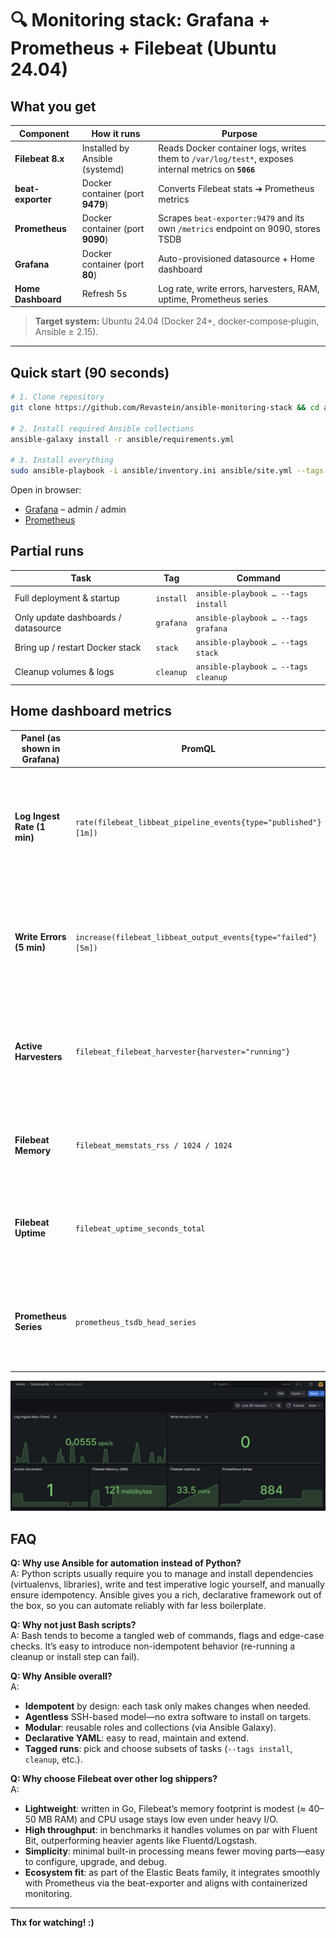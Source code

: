 # 🔍 Monitoring stack: Grafana + Prometheus + Filebeat (Ubuntu 24.04)

## What you get

| Component          | How it runs                      | Purpose                                                                                              |
|--------------------|----------------------------------|------------------------------------------------------------------------------------------------------|
| **Filebeat 8.x**   | Installed by Ansible (systemd)   | Reads Docker container logs, writes them to `/var/log/test*`, exposes internal metrics on **`5066`** |
| **beat-exporter**  | Docker container (port **9479**) | Converts Filebeat stats ➔ Prometheus metrics                                                         |
| **Prometheus**     | Docker container (port **9090**) | Scrapes `beat-exporter:9479` and its own `/metrics` endpoint on 9090, stores TSDB                    |
| **Grafana**        | Docker container (port **80**)   | Auto-provisioned datasource + Home dashboard                                                         |
| **Home Dashboard** | Refresh 5s                       | Log rate, write errors, harvesters, RAM, uptime, Prometheus series                                   |                                   |

> **Target system:** Ubuntu 24.04 (Docker 24+, docker‑compose‑plugin, Ansible ≥ 2.15).

---

## Quick start (90 seconds)

```bash
# 1. Clone repository
git clone https://github.com/Revastein/ansible-monitoring-stack && cd ansible-monitoring-stack

# 2. Install required Ansible collections
ansible-galaxy install -r ansible/requirements.yml

# 3. Install everything
sudo ansible-playbook -i ansible/inventory.ini ansible/site.yml --tags install
```

Open in browser:

* [Grafana](http://localhost) – admin / admin
* [Prometheus](http://localhost:9090)

## Partial runs

| Task                                | Tag       | Command                             |
|-------------------------------------|-----------|-------------------------------------|
| Full deployment & startup           | `install` | `ansible-playbook … --tags install` |
| Only update dashboards / datasource | `grafana` | `ansible-playbook … --tags grafana` |
| Bring up / restart Docker stack     | `stack`   | `ansible-playbook … --tags stack`   |
| Cleanup volumes & logs              | `cleanup` | `ansible-playbook … --tags cleanup` |

## Home dashboard metrics

| Panel (as shown in Grafana) | PromQL                                                         | What it tells you & why it matters                                                                                                                                     |
|-----------------------------|----------------------------------------------------------------|------------------------------------------------------------------------------------------------------------------------------------------------------------------------|
| **Log Ingest Rate (1 min)** | `rate(filebeat_libbeat_pipeline_events{type="published"}[1m])` | Average number of log events published per second over the last minute. **Spike** = heavy load or error burst; **drop to 0** = Filebeat may have stopped reading logs. |
| **Write Errors (5 min)**    | `increase(filebeat_libbeat_output_events{type="failed"}[5m])`  | Count of log events Filebeat failed to ship in the last 5 minutes. Any non‑zero value warrants a look at network/storage health.                                       |
| **Active Harvesters**       | `filebeat_filebeat_harvester{harvester="running"}`             | How many harvester jobs are currently reading log files. Sudden changes hint at container churn or autodiscovery issues.                                               |
| **Filebeat Memory**         | `filebeat_memstats_rss / 1024 / 1024`                          | Resident memory used by Filebeat (in MB). Keeps leak or oversizing visible on low‑RAM hosts.                                                                           |
| **Filebeat Uptime**         | `filebeat_uptime_seconds_total`                                | How long Filebeat has been running without restart. Frequent resets point to crashes or restarts by systemd.                                                           |
| **Prometheus Series**       | `prometheus_tsdb_head_series`                                  | Number of active time‑series in Prometheus. A fast‑growing count signals the need for more RAM or sharding.                                                            |

![img.png](metrics.png)

## FAQ

**Q: Why use Ansible for automation instead of Python?**  
A: Python scripts usually require you to manage and install dependencies (virtualenvs, libraries), write and test
imperative logic yourself, and manually ensure idempotency. Ansible gives you a rich, declarative framework out of the
box, so you can automate reliably with far less boilerplate.

**Q: Why not just Bash scripts?**  
A: Bash tends to become a tangled web of commands, flags and edge-case checks. It’s easy to introduce non-idempotent
behavior (re-running a cleanup or install step can fail).

**Q: Why Ansible overall?**  
A:
- **Idempotent** by design: each task only makes changes when needed.
- **Agentless** SSH-based model—no extra software to install on targets.
- **Modular**: reusable roles and collections (via Ansible Galaxy).
- **Declarative YAML**: easy to read, maintain and extend.
- **Tagged runs**: pick and choose subsets of tasks (`--tags install`, `cleanup`, etc.).

**Q: Why choose Filebeat over other log shippers?**  
A:
- **Lightweight**: written in Go, Filebeat’s memory footprint is modest (≈ 40–50 MB RAM) and CPU usage stays low even
  under heavy I/O.
- **High throughput**: in benchmarks it handles volumes on par with Fluent Bit, outperforming heavier agents like
  Fluentd/Logstash.
- **Simplicity**: minimal built-in processing means fewer moving parts—easy to configure, upgrade, and debug.
- **Ecosystem fit**: as part of the Elastic Beats family, it integrates smoothly with Prometheus via the beat-exporter
  and aligns with containerized monitoring.

---

**Thx for watching! :)️**